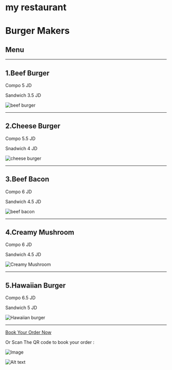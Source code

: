# my restaurant

# Burger Makers

## **Menu**


---


1.Beef Burger
-

Compo   5 JD

Sandwich 3.5 JD


![beef burger](https://img.taste.com.au/4bkjKpXm/taste/2016/11/basic-beef-burger_1980x1320-118412-1.jpg)


---

2.Cheese Burger
-

Compo 5.5 JD

Snadwich 4 JD


![cheese burger](https://embed.widencdn.net/img/beef/1akcqwmdqs/1120x840px/classic-beef-cheeseburgers-horizontal.tif?keep=c&u=7fueml)

---

3.Beef Bacon
-
Compo 6 JD

Sandwich 4.5 JD

![beef bacon](https://d31qjkbvvkyanm.cloudfront.net/images/recipe-images/angus-beef--bacon-chili-cheeseburger-list-c03de567.jpg)


---

4.Creamy Mushroom
-

Compo 6 JD

Sandwich 4.5 JD

![Creamy Mushroom](https://img.buzzfeed.com/tasty-app-user-assets-prod-us-east-1/recipes/e5191c8afb1744e7a44f437c8d822f6d.jpeg?resize=1200:*&output-format=jpg&output-quality=auto)


---

5.Hawaiian Burger
-

Compo 6.5 JD

Sandwich 5 JD


![Hawaiian burger](https://realfood.tesco.com/media/images/1400x919HawaiianBurger-39059ab5-b8bb-4147-b927-70fc1a88bfc5-0-1400x919.jpg)

---


[Book Your Order Now ](https://api.whatsapp.com/send?phone=962790857292&text=book%20your%20order%20now)

Or Scan The QR code to book your order :

![Image](https://www.linkpicture.com/q/frame_16.png)

![Alt text](vscode-local:/c%3A/Users/%D8%AD%D8%A4/Desktop/wireframe.PNG)